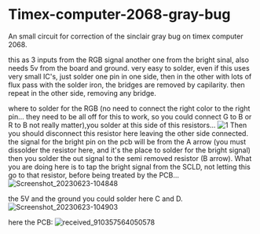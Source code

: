 # Timex-computer-2068-gray-bug
An small circuit for correction of the sinclair gray bug on timex computer 2068.

this as 3 inputs from the RGB signal another one from the bright sinal, also needs 5v from the board and ground.
very easy to solder, even if this uses very small IC's, just solder one pin in one side, then in the other with lots of flux pass with the solder iron, the bridges are removed by capilarity. then repeat in the other side, removing any bridge.

where to solder for the RGB (no need to connect the right color to the right pin... they need to be all off for this to work, so you could connect G to B or R to B not really matter),you solder at this side of this resistors...
![1](https://github.com/zambujal/Timex-computer-2068-gray-bug/assets/47646777/5a928f2d-2641-46da-8248-e5547746a16e)
Then you should disconnect this resistor here leaving the other side connected. the signal for the bright pin on the pcb will be from the A arrow (you must dissolder the resistor here, and it's the place to solder for the bright signal) then you solder the out signal to the semi removed resistor (B arrow). What you are doing here is to tap the bright signal from the SCLD, not letting this go to that resistor, before being treated by the PCB...
![Screenshot_20230623-104848](https://github.com/zambujal/Timex-computer-2068-gray-bug/assets/47646777/1d5126f2-e34f-4f6c-a132-8b86a0d52712)


the 5V and the ground you could solder here C and D.
![Screenshot_20230623-104903](https://github.com/zambujal/Timex-computer-2068-gray-bug/assets/47646777/94f7b553-9d85-47c7-877a-399c200b2500)



here the PCB:
![received_910357564050578](https://github.com/zambujal/Timex-computer-2068-gray-bug/assets/47646777/577200b4-e345-4c2c-9b83-037d1eda5594)


